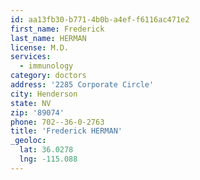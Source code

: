 ```yaml
---
id: aa13fb30-b771-4b0b-a4ef-f6116ac471e2
first_name: Frederick
last_name: HERMAN
license: M.D.
services:
  - immunology
category: doctors
address: '2285 Corporate Circle'
city: Henderson
state: NV
zip: '89074'
phone: 702--36-0-2763
title: 'Frederick HERMAN'
_geoloc:
  lat: 36.0278
  lng: -115.088
---
```

